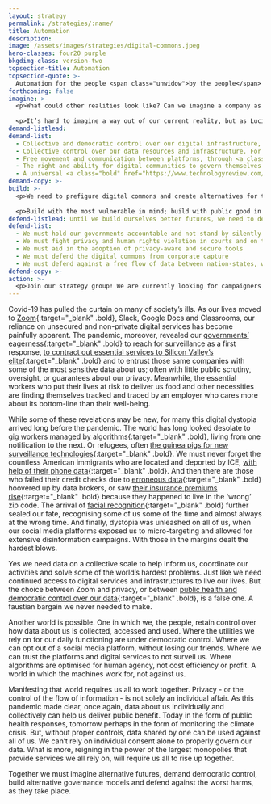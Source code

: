 ```yaml
---
layout: strategy
permalink: /strategies/:name/
title: Automation
description:
image: /assets/images/strategies/digital-commons.jpeg
hero-classes: four20 purple
bkgdimg-class: version-two
topsection-title: Automation
topsection-quote: >-
  Automation for the people <span class="unwidow">by the people</span>
forthcoming: false
imagine: >-
  <p>What could other realities look like? Can we imagine a company as powerful and omni-present as Amazon to become a public utility? What would our lives look like in that case? Would your daily life look different if your Zoom call was just between you and the person you are calling? Or if you could donate your health data to research, without your health insurer also gaining access?</p>
  
  <p>It’s hard to imagine a way out of our current reality, but as Lucille Clifton wrote: “We cannot create what we cannot imagine”. We must look at historical examples, at present-day alternatives, as well as art and science-fiction to help us envision new worlds.</p>
demand-listlead:
demand-list: 
  - Collective and democratic control over our digital infrastructure, essential digital services and <a class="bold" href="https://www.theguardian.com/commentisfree/2017/aug/30/nationalise-google-facebook-amazon-data-monopoly-platform-public-interest" target="_blank">platforms</a>.
  - Collective control over our data resources and infrastructure. For instance in the form of <a class="bold" href="https://medium.com/@anoukruhaak/data-trusts-why-what-and-how-a8b53b53d34" target="_blank">data trusts</a>, <a class="bold" href="https://www.nesta.org.uk/feature/four-future-scenarios-personal-data-economy-2035/unlocking-the-value-in-data-as-a-commons/" target="_blank">data commons</a>, <a class="bold" href="https://wiki.p2pfoundation.net/Data_Cooperatives" target="_blank">data cooperatives</a>, or <a class="bold" href="https://thedataunion.eu/" target="_blank">data unions</a>.
  - Free movement and communication between platforms, through <a class="bold" href="https://redecentralize.org/" target="_blank">interoperability</a>.
  - The right and ability for digital communities to govern themselves and their borders, free from surveillance
  - A universal <a class="bold" href="https://www.technologyreview.com/2018/12/14/138615/its-time-for-a-bill-of-data-rights/" target="_blank">bill of digital rights</a>
demand-copy: >-
build: >-
  <p>We need to prefigure digital commons and create alternatives for those who want to opt out of the surveillance economy. Many users of online services want better, many companies want to do better, but at the moment they have few alternative models available to them. And what about researchers and nonprofit looking to use data in ways that would benefit society at large. How could we help them do so without putting ourselves at risk?</p>
  
  <p>Build with the most vulnerable in mind; build with public good in mind. Build with a diverse collection of voices in the room.</p>
defend-listlead: Until we build ourselves better futures, we need to defend against the worst harms.
defend-list: 
  - We must hold our governments accountable and not stand by silently as they handover the keys of the kingdom to tech firms. 
  - We must fight privacy and human rights violation in courts and on the street
  - We must aid in the adoption of privacy-aware and secure tools
  - We must defend the digital commons from corporate capture
  - We must defend against a free flow of data between nation-states, without a Universal Bill of Data Rights
defend-copy: >-
action: >-
  <p>Join our strategy group! We are currently looking for campaigners and social media strategists to join our group. Please sign up to join Beyond Return with this form and join one of our recurring onboarding sessions on Sunday (we announce those on Twitter)!</p>
---
```


Covid-19 has pulled the curtain on many of society’s ills. As our lives moved to [Zoom](https://www.edweek.org/ew/articles/2020/04/03/zoom-use-skyrockets-during-coronavirus-pandemic-prompting.html){:target="_blank" .bold}, Slack, Google Docs and Classrooms, our reliance on unsecured and non-private digital services has become painfully apparent. The pandemic, moreover, revealed our [governments’ eagerness](https://edition.cnn.com/2020/04/03/us/kentucky-coronavirus-residents-ankle-monitors-trnd/index.html){:target="_blank" .bold} to reach for surveillance as a first response, [to contract out essential services to Silicon Valley’s elite](https://bylinetimes.com/2020/04/22/palantir-coronavirus-contract-did-not-go-to-competitive-tender/){:target="_blank" .bold} and to entrust those same companies with some of the most sensitive data about us; often with little public scrutiny, oversight, or guarantees about our privacy. Meanwhile, the essential workers who put their lives at risk to deliver us food and other necessities are finding themselves tracked and traced by an employer who cares more about its bottom-line than their well-being.

While some of these revelations may be new, for many this digital dystopia arrived long before the pandemic. The world has long looked desolate to [gig workers managed by algorithms](https://hbr.org/2019/08/what-people-hate-about-being-managed-by-algorithms-according-to-a-study-of-uber-drivers){:target="_blank" .bold}, living from one notification to the next. Or refugees, often [the guinea pigs for new surveillance technologies](https://www.nytimes.com/2020/04/15/opinion/coronavirus-surveillance-privacy-rights.html){:target="_blank" .bold}. We must never forget the countless American immigrants who are located and deported by ICE, [with help of their phone data](https://www.vox.com/recode/2020/2/7/21127911/ice-border-cellphone-data-tracking-department-homeland-security-immigration){:target="_blank" .bold}. And then there are those who failed their credit checks due to [erroneous data](https://www.propublica.org/article/making-algorithms-accountable){:target="_blank" .bold} hoovered up by data brokers, or saw [their insurance premiums rise](https://www.propublica.org/article/minority-neighborhoods-higher-car-insurance-premiums-white-areas-same-risk){:target="_blank" .bold} because they happened to live in the ‘wrong’ zip code. The arrival of [facial recognition](https://www.nytimes.com/2019/12/19/technology/facial-recognition-bias.html){:target="_blank" .bold} further sealed our fate, recognising some of us some of the time and almost always at the wrong time. And finally, dystopia was unleashed on all of us, when our social media platforms exposed us to micro-targeting and allowed for extensive disinformation campaigns. With those in the margins dealt the hardest blows.  

Yes we need data on a collective scale to help inform us, coordinate our activities and solve some of the world’s hardest problems. Just like we need continued access to digital services and infrastructures to live our lives. But the choice between Zoom and privacy, or between [public health and democratic control over our data](https://jacobinmag.com/2020/04/privacy-health-surveillance-coronavirus-pandemic-technology){:target="_blank" .bold}, is a false one. A faustian bargain we never needed to make.

Another world is possible. One in which we, the people, retain control over how data about us is collected, accessed and used. Where the utilities we rely on for our daily functioning are under democratic control. Where we can opt out of a social media platform, without losing our friends. Where we can trust the platforms and digital services to not surveil us. Where algorithms are optimised for human agency, not cost efficiency or profit. A world in which the machines work for, not against us.

Manifesting that world requires us all to work together. Privacy - or the control of the flow of information - is not solely an individual affair.  As this pandemic made clear, once again, data about us individually and collectively can help us deliver public benefit. Today in the form of public health responses, tomorrow perhaps in the form of monitoring the climate crisis. But, without proper controls, data shared by one can be used against  all of us. We can’t rely on individual consent alone to properly govern our data. What is more, reigning in the power of the largest monopolies that provide services we all rely on, will require us all to rise up together. 

Together we must imagine alternative futures, demand democratic control, build alternative governance models and defend against the worst harms, as they take place.